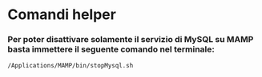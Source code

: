 # Comandi helper

### Per poter disattivare solamente il servizio di MySQL su MAMP basta immettere il seguente comando nel terminale:
```
/Applications/MAMP/bin/stopMysql.sh
```
